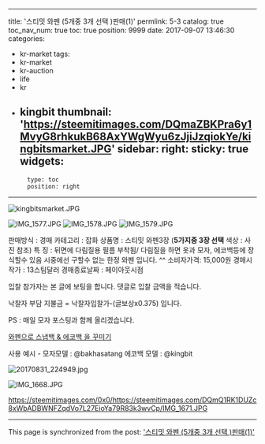 
---
title: '스티밋 와펜 (5개중 3개 선택 )판매(1)'
permlink: 5-3
catalog: true
toc_nav_num: true
toc: true
position: 9999
date: 2017-09-07 13:46:30
categories:
- kr-market
tags:
- kr-market
- kr-auction
- life
- kr
- kingbit
thumbnail: 'https://steemitimages.com/DQmaZBKPra6y1MvyG8rhkukB68AxYWgWyu6zJjiJzqiokYe/kingbitsmarket.JPG'
sidebar:
    right:
        sticky: true
widgets:
    -
        type: toc
        position: right
---


![kingbitsmarket.JPG](https://steemitimages.com/DQmaZBKPra6y1MvyG8rhkukB68AxYWgWyu6zJjiJzqiokYe/kingbitsmarket.JPG)

![IMG_1577.JPG](https://steemitimages.com/DQmQg5Gb2pYF1bwkn4B9eiRPJcPSzZPPG7Yo6WDNimHozc8/IMG_1577.JPG)
![IMG_1578.JPG](https://steemitimages.com/DQmTpVM2qNHAsm5UC6iRBD5H2aph1rcFes2wy24NoAzTLF8/IMG_1578.JPG)
![IMG_1579.JPG](https://steemitimages.com/DQmTW4hxDgCkQ5uc2azNuv9M6VF9931Z2ff7yQpMujKcv14/IMG_1579.JPG)

판매방식 : 경매
카테고리 : 잡화
상품명 : 스티밋 와펜3장 (**5가지중 3장 선택** 색상 : 사진 참조) 
특     징 : 뒤면에 다림질용 필름 부착됨/ 다림질을 하면 옷과 모자, 에코백등에 장식할수 있음 
                   시중에선 구할수 없는 한정 와펜 입니다. ^^
소비자가격: 15,000원
경매시작가 : 13스팀달러
경매종료날짜 : 페이아웃시점

입찰 참가자는 본 글에 보팅을 합니다.
댓글로 입찰 금액을 적습니다.

낙찰자 부담 지불금 = 낙찰자입찰가-(글보상x0.375) 입니다.

PS  : 매일 모자 포스팅과 함께 올리겠습니다. 

[와펜으로 스냅백 & 에코백 을 꾸미기](https://steemit.com/kr-market/@kingbit/vjqrv-and)

사용 예시 - 모자모델 : @bakhasatang   에코백 모델 : @kingbit

![20170831_224949.jpg](https://steemitimages.com/DQmNyPNQZM3HuLHsUWf9ZoKzRnB871ahkHZBy3nkUQT9bmy/20170831_224949.jpg)

![IMG_1668.JPG](https://steemitimages.com/DQmUseMkeV3ZuvjoCtpqXxz4bVbxWSdpZaQCZiRDM514sVQ/IMG_1668.JPG)

https://steemitimages.com/0x0/https://steemitimages.com/DQmQ1RK1DUZc8xWbADBWNFZqdVo7L27EioYa79R83k3wvCp/IMG_1671.JPG

- - -

This page is synchronized from the post: ['스티밋 와펜 (5개중 3개 선택 )판매(1)'](https://steemit.com/@kingbit/5-3)
